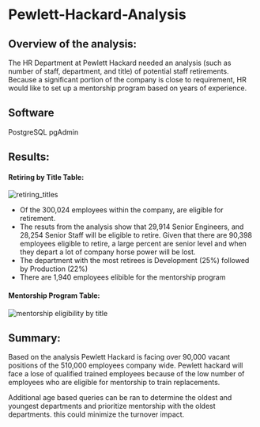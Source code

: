 # Pewlett-Hackard-Analysis

## Overview of the analysis:

The HR Department at Pewlett Hackard needed an analysis (such as number of staff, department, and title) of potential staff retirements. Because a significant portion of the company is close to requirement, HR would like to set up a mentorship program based on years of experience. 

## Software
PostgreSQL pgAdmin

## Results: 
#### Retiring  by Title Table: 
![retiring_titles](https://user-images.githubusercontent.com/64225504/139502701-a44ea292-f3ef-47a4-b262-c32eb8a8608c.png)


* Of the 300,024 employees within the company, are eligible for retirement.
* The resuts from the analysis show that 29,914 Senior Engineers, and 28,254 Senior Staff will be eligible to retire. Given that there are 90,398 employees eligible to retire, a large percent are senior level and when they depart a lot of company horse power will be lost.
* The department with the most retirees is Development (25%) followed by Production (22%)
* There are 1,940 employees elibible for the mentorship program

#### Mentorship Program Table:
![mentorship eligibility by title](https://user-images.githubusercontent.com/64225504/139502789-8c1e4c93-4ee0-445d-bfbc-dcbbd3dbf1b3.png)

## Summary: 

Based on the analysis Pewlett Hackard is facing over 90,000 vacant positions of the 510,000 employees company wide. Pewlett hackard will face a lose of qualified trained employees because of the low number of employees who are eligible for mentorship to train replacements.

Additional age based queries can be ran to determine the oldest and youngest departments and prioritize mentorship with the oldest departments. this could minimize the turnover impact.
